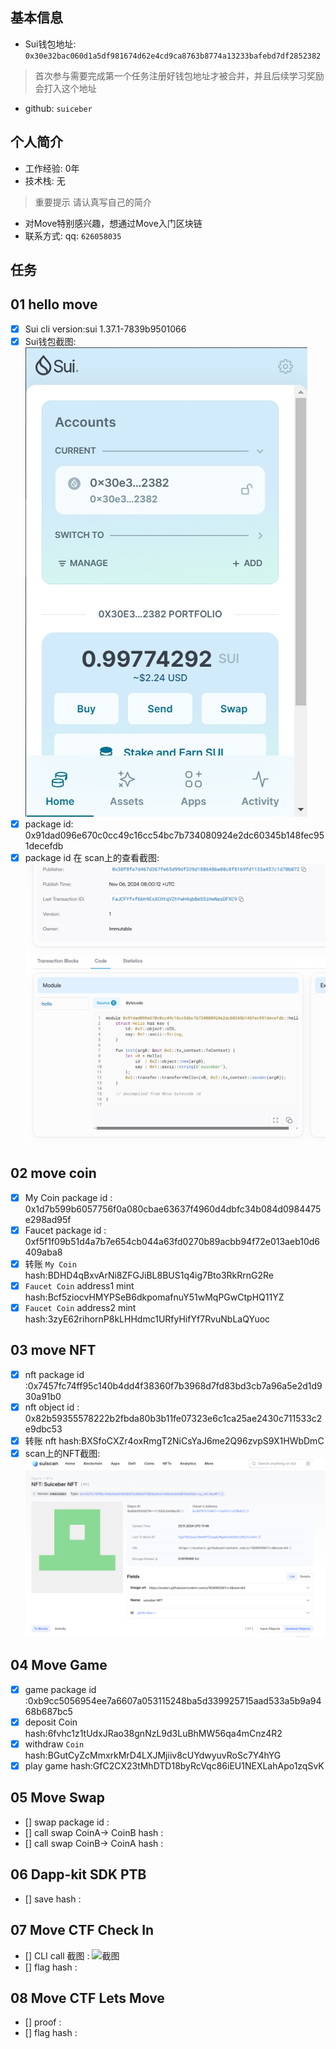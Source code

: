 ## 基本信息
- Sui钱包地址: `0x30e32bac060d1a5df981674d62e4cd9ca8763b8774a13233bafebd7df2852382`
> 首次参与需要完成第一个任务注册好钱包地址才被合并，并且后续学习奖励会打入这个地址
- github: `suiceber`

## 个人简介
- 工作经验: 0年
- 技术栈: 无
> 重要提示 请认真写自己的简介
- 对Move特别感兴趣，想通过Move入门区块链
- 联系方式: qq: `626058035` 

## 任务

##   01 hello move  
- [x] Sui cli version:sui 1.37.1-7839b9501066
- [x] Sui钱包截图: ![Sui钱包截图](./images/Sui钱包截图.png)
- [x] package id: 0x91dad096e670c0cc49c16cc54bc7b734080924e2dc60345b148fec951decefdb
- [x] package id 在 scan上的查看截图:![Scan截图](./images/Scan截图.png)

##   02 move coin
- [x] My Coin package id : 0x1d7b599b6057756f0a080cbae63637f4960d4dbfc34b084d0984475e298ad95f
- [X] Faucet package id : 0xf5f1f09b51d4a7b7e654cb044a63fd0270b89acbb94f72e013aeb10d6409aba8
- [x] 转账 `My Coin` hash:BDHD4qBxvArNi8ZFGJiBL8BUS1q4ig7Bto3RkRrnG2Re
- [X] `Faucet Coin` address1 mint hash:Bcf5ziocvHMYPSeB6dkpomafnuY51wMqPGwCtpHQ11YZ
- [X] `Faucet Coin` address2 mint hash:3zyE62rihornP8kLHHdmc1URfyHifYf7RvuNbLaQYuoc

##   03 move NFT
- [x] nft package id :0x7457fc74ff95c140b4dd4f38360f7b3968d7fd83bd3cb7a96a5e2d1d930a91b0
- [x] nft object id : 0x82b59355578222b2fbda80b3b11fe07323e6c1ca25ae2430c711533c2e9dbc53
- [x] 转账 nft  hash:BXSfoCXZr4oxRmgT2NiCsYaJ6me2Q96zvpS9X1HWbDmC
- [x] scan上的NFT截图:![Scan截图](./images/task3-Scan.png)

##   04 Move Game
- [x] game package id :0xb9cc5056954ee7a6607a053115248ba5d339925715aad533a5b9a9468b687bc5
- [x] deposit Coin hash:6fvhc1z1tUdxJRao38gnNzL9d3LuBhMW56qa4mCnz4R2
- [x] withdraw `Coin` hash:BGutCyZcMmxrkMrD4LXJMjiiv8cUYdwyuvRoSc7Y4hYG
- [x] play game hash:GfC2CX23tMhDTD18byRcVqc86iEU1NEXLahApo1zqSvK

##   05 Move Swap
- [] swap package id :
- [] call swap CoinA-> CoinB  hash :
- [] call swap CoinB-> CoinA  hash :

##   06 Dapp-kit SDK PTB
- [] save hash :

##   07 Move CTF Check In
- [] CLI call 截图 : ![截图](./images/你的图片地址)
- [] flag hash :

##   08 Move CTF Lets Move
- [] proof : 
- [] flag hash :
